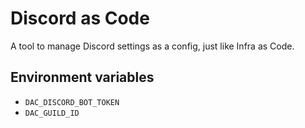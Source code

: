 # Discord as Code

A tool to manage Discord settings as a config, just like Infra as Code.

## Environment variables

- `DAC_DISCORD_BOT_TOKEN`
- `DAC_GUILD_ID`
